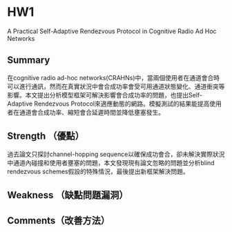 # HW1
A Practical Self-Adaptive Rendezvous Protocol in Cognitive Radio Ad Hoc Networks
## Summary
在cognitive radio ad-hoc networks(CRAHNs)中，當兩個使用者在通道會合時可以進行通訊，然而在真實狀況中會合成功率會受可用通道狀態變化、通道衝突等影響。本文提出分析模型框架可解決影響會合成功率的問題，也提出Self-Adaptive Rendezvous Protocol來適應動態的網路。模擬測試的結果能提高使用者在通道會合成功率、縮短會合延遲時間並降低壅塞發生。
## Strength （優點）
過去論文只探討channel-hopping sequence以確保成功會合，卻未解決實際狀況中通道內碰撞和使用者壅塞的問題，本文發現現有論文忽略的問題並分析blind rendezvous schemes假設的特殊情況，最後提出新框架解決問題。
## Weakness （缺點問題漏洞）

## Comments（改善方法）
